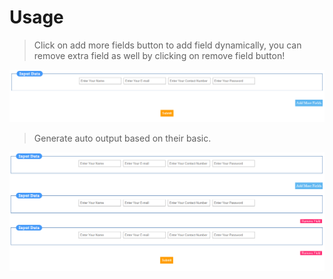 # Usage
> Click on add more fields button to add field dynamically, you can remove extra field as well by clicking on remove field button! 

![initial Image](initial.PNG)

> Generate auto output based on their basic.

![turned out to be Image](after.PNG)